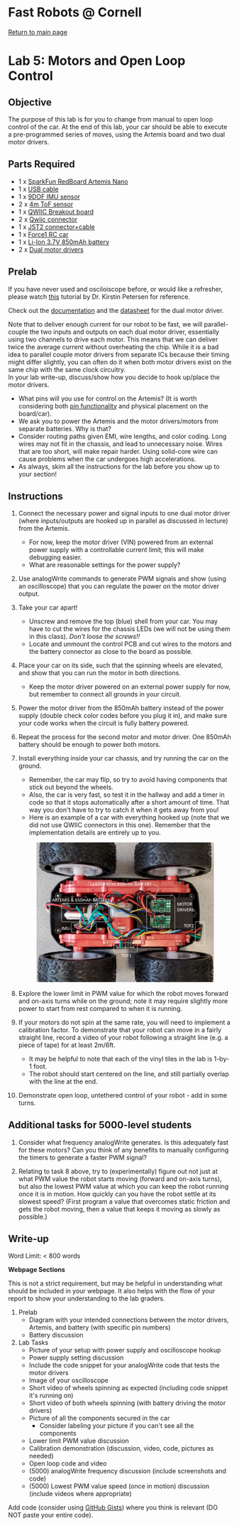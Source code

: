 # Fast Robots @ Cornell

[Return to main page](index.md)

# Lab 5: Motors and Open Loop Control

## Objective

The purpose of this lab is for you to change from manual to open loop control of the car. At the end of this lab, your car should be able to execute a pre-programmed series of moves, using the Artemis board and two dual motor drivers. 

## Parts Required

* 1 x [SparkFun RedBoard Artemis Nano](https://www.sparkfun.com/products/15443)
* 1 x [USB cable](https://www.amazon.com/SUMPK-Charging-Braided-Compatible-Samsung/dp/B08R68T84N/ref=sr_1_4?keywords=usb+c+to+c&qid=1636380583&qsid=147-6677549-1776715&refinements=p_n_feature_ten_browse-bin%3A23555327011&rnid=23555276011&s=pc&sr=1-4&sres=B08D9SB161%2CB08R68T84N%2CB01CZVEUIE%2CB01FM51812%2CB07VCZV3R4%2CB075V68NVR%2CB075GMKZWW%2CB093BVBRJT%2CB09BBBJ33F%2CB09C2D9Z7T%2CB012V56D2A%2CB092CYFQMP%2CB081L4V3DN%2CB07Y6ZJT1D%2CB07Y2XKPX5%2CB07VPYJV8V%2CB07THJGZ9Z%2CB08W2TP2TT%2CB0744BKDRD%2CB07THFJ1J5&srpt=ELECTRONIC_CABLE)
* 1 x [9DOF IMU sensor](https://www.mouser.com/ProductDetail/SparkFun/SEN-15335?qs=uwxL4vQweFMcls1MYZT00A%3D%3D)
* 2 x [4m ToF sensor](https://www.pololu.com/product/3415)
* 1 x [QWIIC Breakout board](https://www.sparkfun.com/products/18012) 
* 2 x [Qwiic connector](https://www.sparkfun.com/products/14426)
* 1 x [JST2 connector+cable](https://www.amazon.com/dp/B07V56N33J?smid=A2ZDGCOOU4F0SF&ref_=chk_typ_imgToDp&th=1)
* 1 x [Force1 RC car](https://force1rc.com/products/cyclone-remote-control-car-for-kids-adults)
* 1 x [Li-Ion 3.7V 850mAh battery](https://www.amazon.com/URGENEX-Battery-Rechargeable-Quadcopter-Charger/dp/B08T9FB56F/ref=sr_1_3?keywords=lipo+battery+3.7V+850mah&qid=1639066404&sr=8-3)
* 2 x [Dual motor drivers](https://www.digikey.com/en/products/detail/pololu-corporation/2130/10450426)

## Prelab

If you have never used and osciloiscope before, or would like a refresher, please watch [this](https://youtu.be/lGk9z258NE0) tutorial by Dr. Kirstin Petersen for reference. 

Check out the [documentation](https://www.pololu.com/product-info-merged/2130) and the [datasheet](https://www.ti.com/general/docs/suppproductinfo.tsp?distId=10&gotoUrl=https%3A%2F%2Fwww.ti.com%2Flit%2Fgpn%2Fdrv8833) for the dual motor driver. 

Note that to deliver enough current for our robot to be fast, we will parallel-couple the two inputs and outputs on each dual motor driver, essentially using two channels to drive each motor. This means that we can deliver twice the average current without overheating the chip. While it is a bad idea to parallel couple motor drivers from separate ICs because their timing might differ slightly, you can often do it when both motor drivers exist on the same chip with the same clock circuitry.  
In your lab write-up, discuss/show how you decide to hook up/place the motor drivers. 
* What pins will you use for control on the Artemis? (It is worth considering both [pin functionality](https://cdn.sparkfun.com/assets/5/5/1/6/3/RedBoard-Artemis-Nano.pdf) and physical placement on the board/car).
* We ask you to power the Artemis and the motor drivers/motors from separate batteries. Why is that? 
* Consider routing paths given EMI, wire lengths, and color coding. Long wires may not fit in the chassis, and lead to unnecessary noise. Wires that are too short, will make repair harder. Using solid-core wire can cause problems when the car undergoes high accelerations. 
* As always, skim all the instructions for the lab before you show up to your section!

## Instructions

1. Connect the necessary power and signal inputs to one dual motor driver (where inputs/outputs are hooked up in parallel as discussed in lecture) from the Artemis. 
   - For now, keep the motor driver (VIN) powered from an external power supply with a controllable current limit; this will make debugging easier. 
   - What are reasonable settings for the power supply? 
   
2. Use analogWrite commands to generate PWM signals and show (using an oscilloscope) that you can regulate the power on the motor driver output. 

3. Take your car apart!
   - Unscrew and remove the top (blue) shell from your car. You may have to cut the wires for the chassis LEDs (we will not be using them in this class). *Don't loose the screws!!*
   - Locate and unmount the control PCB and cut wires to the motors and the battery connector as close to the board as possible.

4. Place your car on its side, such that the spinning wheels are elevated, and show that you can run the motor in both directions. 
   - Keep the motor driver powered on an external power supply for now, but remember to connect all grounds in your circuit. 

5. Power the motor driver from the 850mAh battery instead of the power supply (double check color codes before you plug it in), and make sure your code works when the circuit is fully battery powered. 

6. Repeat the process for the second motor and motor driver. One 850mAh battery should be enough to power both motors. 

7. Install everything inside your car chassis, and try running the car on the ground. 
   - Remember, the car may flip, so try to avoid having components that stick out beyond the wheels.
   - Also, the car is very fast, so test it in the hallway and add a timer in code so that it stops automatically after a short amount of time. That way you don't have to try to catch it when it gets away from you!
   - Here is an example of a car with everything hooked up (note that we did not use QWIIC connectors in this one). Remember that the implementation details are entirely up to you.
   <p align="center"><img src="../Figs/MotorDriver.jpg" width="400"></p>

8. Explore the lower limit in PWM value for which the robot moves forward and on-axis turns while on the ground; note it may require slightly more power to start from rest compared to when it is running. 

9. If your motors do not spin at the same rate, you will need to implement a calibration factor. To demonstrate that your robot can move in a fairly straight line, record a video of your robot following a straight line (e.g. a piece of tape) for at least 2m/6ft. 
   - It may be helpful to note that each of the vinyl tiles in the lab is 1-by-1 foot. 
   - The robot should start centered on the line, and still partially overlap with the line at the end. 

10. Demonstrate open loop, untethered control of your robot - add in some turns. 

## Additional tasks for 5000-level students

1. Consider what frequency analogWrite generates. Is this adequately fast for these motors? Can you think of any benefits to manually configuring the timers to generate a faster PWM signal?

2. Relating to task 8 above, try to (experimentally) figure out not just at what PWM value the robot starts moving (forward and on-axis turns), but also the lowest PWM value at which you can keep the robot running once it is in motion. How quickly can you have the robot settle at its slowest speed? (First program a value that overcomes static friction and gets the robot moving, then a value that keeps it moving as slowly as possible.)

## Write-up

Word Limit: < 800 words

**Webpage Sections**

This is not a strict requirement, but may be helpful in understanding what should be included in your webpage. It also helps with the flow of your report to show your understanding to the lab graders.

1. Prelab
   * Diagram with your intended connections between the motor drivers, Artemis, and battery (with specific pin numbers)
   * Battery discussion
2. Lab Tasks
   * Picture of your setup with power supply and oscilloscope hookup
   * Power supply setting discussion
   * Include the code snippet for your analogWrite code that tests the motor drivers
   * Image of your oscilloscope
   * Short video of wheels spinning as expected (including code snippet it's running on)
   * Short video of both wheels spinning (with battery driving the motor drivers)
   * Picture of all the components secured in the car
     * Consider labeling your picture if you can't see all the components
   * Lower limit PWM value discussion
   * Calibration demonstration (discussion, video, code, pictures as needed)
   * Open loop code and video
   * (5000) analogWrite frequency discussion (include screenshots and code)
   * (5000) Lowest PWM value speed (once in motion) discussion (include videos where appropriate)

Add code (consider using [GitHub Gists](https://gist.github.com)) where you think is relevant (DO NOT paste your entire code).
